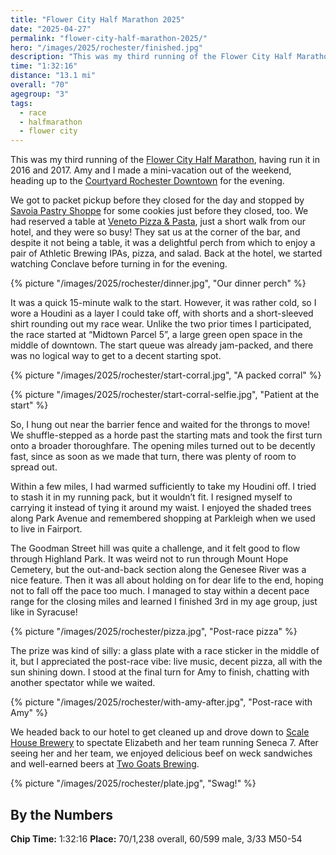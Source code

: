 ```yaml
---
title: "Flower City Half Marathon 2025"
date: "2025-04-27"
permalink: "flower-city-half-marathon-2025/"
hero: "/images/2025/rochester/finished.jpg"
description: "This was my third running of the Flower City Half Marathon, having run it in 2016 and 2017. Amy and I made a mini-vacation out of the weekend."
time: "1:32:16"
distance: "13.1 mi"
overall: "70"
agegroup: "3"
tags:
  - race
  - halfmarathon
  - flower city
---
```


This was my third running of the [Flower City Half Marathon](https://www.flowercitychallenge.com/), having run it in 2016 and 2017. Amy and I made a mini-vacation out of the weekend, heading up to the [Courtyard Rochester Downtown](https://www.marriott.com/en-us/hotels/roccd-courtyard-rochester-downtown/overview) for the evening.

We got to packet pickup before they closed for the day and stopped by [Savoia Pastry Shoppe](https://www.savoiapastry.com/) for some cookies just before they closed, too. We had reserved a table at [Veneto Pizza & Pasta](https://venetorestaurant.com), just a short walk from our hotel, and they were so busy! They sat us at the corner of the bar, and despite it not being a table, it was a delightful perch from which to enjoy a pair of Athletic Brewing IPAs, pizza, and salad. Back at the hotel, we started watching Conclave before turning in for the evening.

{% picture "/images/2025/rochester/dinner.jpg", "Our dinner perch" %}

It was a quick 15-minute walk to the start. However, it was rather cold, so I wore a Houdini as a layer I could take off, with shorts and a short-sleeved shirt rounding out my race wear. Unlike the two prior times I participated, the race started at “Midtown Parcel 5”, a large green open space in the middle of downtown. The start queue was already jam-packed, and there was no logical way to get to a decent starting spot.

{% picture "/images/2025/rochester/start-corral.jpg", "A packed corral" %}

{% picture "/images/2025/rochester/start-corral-selfie.jpg", "Patient at the start" %}

So, I hung out near the barrier fence and waited for the throngs to move! We shuffle-stepped as a horde past the starting mats and took the first turn onto a broader thoroughfare. The opening miles turned out to be decently fast, since as soon as we made that turn, there was plenty of room to spread out.

Within a few miles, I had warmed sufficiently to take my Houdini off. I tried to stash it in my running pack, but it wouldn’t fit. I resigned myself to carrying it instead of tying it around my waist. I enjoyed the shaded trees along Park Avenue and remembered shopping at Parkleigh when we used to live in Fairport.

The Goodman Street hill was quite a challenge, and it felt good to flow through Highland Park. It was weird not to run through Mount Hope Cemetery, but the out-and-back section along the Genesee River was a nice feature. Then it was all about holding on for dear life to the end, hoping not to fall off the pace too much. I managed to stay within a decent pace range for the closing miles and learned I finished 3rd in my age group, just like in Syracuse!

{% picture "/images/2025/rochester/pizza.jpg", "Post-race pizza" %}

The prize was kind of silly: a glass plate with a race sticker in the middle of it, but I appreciated the post-race vibe: live music, decent pizza, all with the sun shining down. I stood at the final turn for Amy to finish, chatting with another spectator while we waited.

{% picture "/images/2025/rochester/with-amy-after.jpg", "Post-race with Amy" %}

We headed back to our hotel to get cleaned up and drove down to [Scale House Brewery](http://scalehousebrews.com/) to spectate Elizabeth and her team running Seneca 7. After seeing her and her team, we enjoyed delicious beef on weck sandwiches and well-earned beers at [Two Goats Brewing](http://www.twogoatsbrewing.com/).

{% picture "/images/2025/rochester/plate.jpg", "Swag!" %}

## By the Numbers

**Chip Time:** 1:32:16
**Place:** 70/1,238 overall, 60/599 male, 3/33 M50-54

<div class="strava-embed-placeholder" data-embed-type="activity" data-embed-id="14302710395" data-style="standard" data-from-embed="false"></div><script src="https://strava-embeds.com/embed.js"></script>
